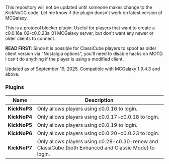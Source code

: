 This repository will not be updated until someone makes change to the KickNoCC code. Let me know if the plugin doesn't work on latest version of MCGalaxy.

This is a protocol blocker plugin. Useful for players that want to create a c0.0.16a_02-c0.0.23a_01 MCGalaxy server, but don't want any newer or older clients to connect.

**READ FIRST**: Since it is possible for ClassiCube players to spoof as older client version via "Nostalgia options", you'll need to disable hacks on MOTD. I can't do anything if the player is using a modified client.

Updated as of September 19, 2025. Compatible with MCGalaxy 1.9.4.3 and above.

### Plugins
| Name | Description |
| ------------- | -----|
|  **KickNoP3** | 	Only allows players using c0.0.16 to login.
|  **KickNoP4** | 	Only allows players using c0.0.17-c0.0.18 to login.
|  **KickNoP5** | 	Only allows players using c0.0.19 to login.
|  **KickNoP6** | 	Only allows players using c0.0.20-c0.0.23 to login.
|  **KickNoP7** | 	Only allows players using c0.28-c0.30-renew and ClassiCube (both Enhanced and Classic Mode) to login.
